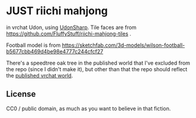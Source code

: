 # JUST riichi mahjong

in vrchat Udon, using [UdonSharp](https://github.com/Merlin-san/UdonSharp).
Tile faces are from https://github.com/FluffyStuff/riichi-mahjong-tiles .

Football model is from
https://sketchfab.com/3d-models/wilson-football-b5677cbb469d4be98e4777c244cfcf27

There's a speedtree oak tree in the published world that I've excluded from the
repo (since I didn't make it), but other than that the repo should reflect the
[published vrchat world](
https://vrchat.com/home/launch?worldId=wrld_c69bade4-f2de-4da1-892a-b499b8798190).

## License

CC0 / public domain, as much as you want to believe in that fiction.

